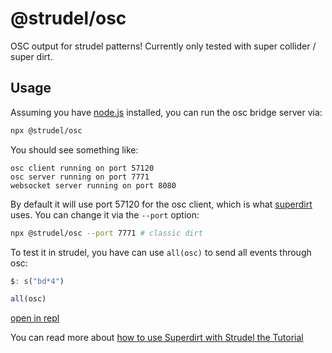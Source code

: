 # @strudel/osc

OSC output for strudel patterns! Currently only tested with super collider / super dirt.

## Usage

Assuming you have [node.js](https://nodejs.org/) installed, you can run the osc bridge server via:

```sh
npx @strudel/osc
```

You should see something like:

```log
osc client running on port 57120
osc server running on port 7771
websocket server running on port 8080
```

By default it will use port 57120 for the osc client, which is what [superdirt](https://github.com/musikinformatik/SuperDirt) uses. You can change it via the `--port` option:

```sh
npx @strudel/osc --port 7771 # classic dirt
```

To test it in strudel, you have can use `all(osc)` to send all events through osc:

```js
$: s("bd*4")

all(osc)
```


[open in repl](hhttps://strudel.cc/#JDogcygiYmQqNCIpCgphbGwob3NjKQ%3D%3D)

You can read more about [how to use Superdirt with Strudel the Tutorial](https://strudel.cc/learn/input-output/#superdirt-api)

